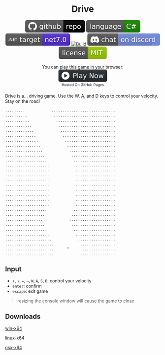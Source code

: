 <h1 align="center">
	Drive
</h1>

<p align="center">
	<a href="https://github.com/dotnet/dotnet-console-games"><img src="../../.github/resources/github-repo-black.svg" alt="GitHub repo"></a>
	<a href="https://docs.microsoft.com/en-us/dotnet/csharp/"><img src="../../.github/resources/language-csharp.svg" alt="Language C#"></a>
	<a href="https://dotnet.microsoft.com/download"><img src="../../.github/resources/dotnet-badge.svg" title="Target Framework" alt="Target Framework"></a>
	<a href="https://github.com/dotnet/dotnet-console-games/actions"><img src="https://github.com/dotnet/dotnet-console-games/workflows/Drive%20Build/badge.svg" title="Goto Build" alt="Build"></a>
	<a href="https://discord.gg/4XbQbwF"><img src="../../.github/resources/discord-badge.svg" title="Go To Discord Server" alt="Discord"></a>
	<a href="../../LICENSE"><img src="../../.github/resources/license-MIT-green.svg" alt="License"></a>
</p>

<p align="center">
	You can play this game in your browser:
	<br />
	<a href="https://dotnet.github.io/dotnet-console-games/Drive" alt="Play Now">
		<sub><img height="40"src="../../.github/resources/play-badge.svg" alt="Play Now"></sub>
	</a>
	<br />
	<sup>Hosted On GitHub Pages</sup>
</p>

Drive is a... driving game. Use the W, A, and D keys to control your velocity. Stay on the road!

```
.........            .............................
..........            ............................
...........            ...........................
............            ..........................
.............            .........................
..............            ........................
...............            .......................
................            ......................
.................            .....................
..................            ....................
...................            ...................
....................            ..................
....................            ..................
....................            ..................
....................            ..................
....................            ..................
....................            ..................
....................            ..................
....................            ..................
....................            ..................
...................            ...................
..................            ....................
.................            .....................
..................            ....................
...................            ...................
....................            ..................
.....................            .................
......................            ................
.......................     ^      ...............
......................            ................
```

## Input

- `↑`, `↓`, `←`, `→`, `W`, `A`, `S`, `D`: control your velocity
- `enter`: confirm
- `escape`: exit game

> resizing the console window will cause the game to close

## Downloads

[win-x64](https://github.com/dotnet/dotnet-console-games/raw/binaries/win-x64/Drive.exe)

[linux-x64](https://github.com/dotnet/dotnet-console-games/raw/binaries/linux-x64/Drive)

[osx-x64](https://github.com/dotnet/dotnet-console-games/raw/binaries/osx-x64/Drive)
